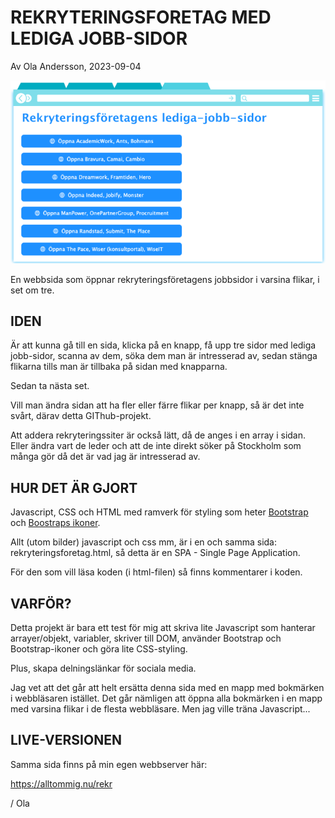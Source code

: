 # REKRYTERINGSFORETAG MED LEDIGA JOBB-SIDOR
Av Ola Andersson, 2023-09-04

![Bild av sidan](./rekryteringsforetag_images/drawing-inkscape.png)

 En webbsida som öppnar rekryteringsföretagens jobbsidor i varsina flikar, i set om tre.

## IDEN
Är att kunna gå till en sida, klicka på en knapp, få upp tre sidor med lediga jobb-sidor, scanna av dem, söka dem man är intresserad av, sedan stänga flikarna tills man är tillbaka på sidan med knapparna. 

Sedan ta nästa set.

Vill man ändra sidan att ha fler eller färre flikar per knapp, så är det inte svårt, därav detta GIThub-projekt.

Att addera rekryteringssiter är också lätt, då de anges i en array i sidan. Eller ändra vart de leder och att de inte direkt söker på Stockholm som många gör då det är vad jag är intresserad av.

## HUR DET ÄR GJORT
Javascript, CSS och HTML med ramverk för styling som heter [Bootstrap](https://getbootstrap.com/)  och [Boostraps ikoner](https://icons.getbootstrap.com/).

Allt (utom bilder) javascript och css mm, är i en och samma sida: rekryteringsforetag.html, så detta är en SPA - Single Page Application.

För den som vill läsa koden (i html-filen) så finns kommentarer i koden.

## VARFÖR?
Detta projekt är bara ett test för mig att skriva lite Javascript som hanterar arrayer/objekt, variabler, skriver till DOM, använder Bootstrap och Bootstrap-ikoner och göra lite CSS-styling.

Plus, skapa delningslänkar för sociala media. 

Jag vet att det går att helt ersätta denna sida med en mapp med bokmärken i webbläsaren istället. Det går nämligen att öppna alla bokmärken i en mapp med varsina flikar i de flesta webbläsare. Men jag ville träna Javascript...


## LIVE-VERSIONEN
Samma sida finns på min egen webbserver här:

https://alltommig.nu/rekr


/ Ola

